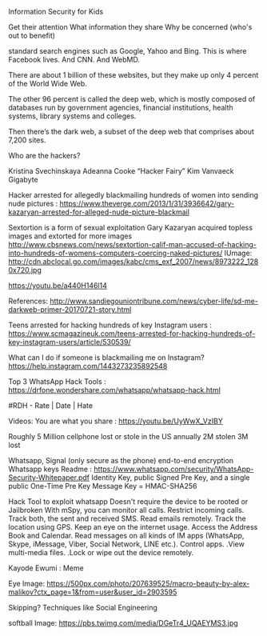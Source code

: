 Information Security for Kids

Get their attention
What information they share
Why be concerned (who's out to benefit)

standard search engines such as Google, Yahoo and Bing. This is where Facebook lives. And CNN. And WebMD.

There are about 1 billion of these websites, but they make up only 4 percent of the World Wide Web.

The other 96 percent is called the deep web, which is mostly composed of databases run by government agencies, financial institutions, health systems, library systems and colleges.

Then there’s the dark web, a subset of the deep web that comprises about 7,200 sites.

Who are the hackers?

Kristina Svechinskaya
Adeanna Cooke “Hacker Fairy”
Kim Vanvaeck Gigabyte




Hacker arrested for allegedly blackmailing hundreds of women into sending nude pictures : https://www.theverge.com/2013/1/31/3936642/gary-kazaryan-arrested-for-alleged-nude-picture-blackmail

Sextortion is a form of sexual exploitation
Gary Kazaryan acquired topless images and extorted for more images
http://www.cbsnews.com/news/sextortion-calif-man-accused-of-hacking-into-hundreds-of-womens-computers-coercing-naked-pictures/
IUmage: http://cdn.abclocal.go.com/images/kabc/cms_exf_2007/news/8973222_1280x720.jpg

https://youtu.be/a440H146l14


References: http://www.sandiegouniontribune.com/news/cyber-life/sd-me-darkweb-primer-20170721-story.html

Teens arrested for hacking hundreds of key Instagram users : https://www.scmagazineuk.com/teens-arrested-for-hacking-hundreds-of-key-instagram-users/article/530539/

What can I do if someone is blackmailing me on Instagram?
https://help.instagram.com/1443273235892548

Top 3 WhatsApp Hack Tools : https://drfone.wondershare.com/whatsapp/whatsapp-hack.html

#RDH - Rate | Date | Hate


Videos:
You are what you share : https://youtu.be/UyWwX_VzIBY

Roughly 5 Million cellphone lost or stole in the US annually
2M stolen 3M lost

Whatsapp, Signal (only secure as the phone)
end-to-end encryption
Whatsapp keys Readme : https://www.whatsapp.com/security/WhatsApp-Security-Whitepaper.pdf
Identity Key, public Signed Pre Key, and a single public One-Time Pre Key
Message Key = HMAC-SHA256

Hack Tool to exploit whatsapp
Doesn't require the device to be rooted or Jailbroken
With mSpy, you can monitor all calls.
Restrict incoming calls.
Track both, the sent and received SMS.
Read emails remotely.
Track the location using GPS.
Keep an eye on the internet usage.
Access the Address Book and Calendar.
Read messages on all kinds of IM apps (WhatsApp, Skype, iMessage, Viber, Social Network, LINE etc.).
Control apps.
.View multi-media files.
.Lock or wipe out the device remotely.


Kayode Ewumi : Meme


Eye Image: https://500px.com/photo/207639525/macro-beauty-by-alex-malikov?ctx_page=1&from=user&user_id=2903595


Skipping?
Techniques like
Social Engineering




softball Image: https://pbs.twimg.com/media/DGeTr4_UQAEYMS3.jpg
